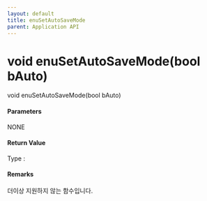 ```yaml
---
layout: default
title: enuSetAutoSaveMode
parent: Application API
---
```

# void enuSetAutoSaveMode\(bool bAuto\)

void enuSetAutoSaveMode\(bool bAuto\)

#### Parameters

NONE

#### Return Value

Type :

#### Remarks

더이상 지원하지 않는 함수입니다.




